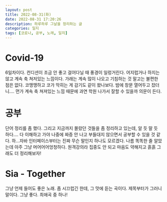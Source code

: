 ```yaml
---
layout: post
title: 2022-08-31(화)
date: 2022-08-31 17:20:26
description: 하루하루 그날을 정리하는 글
categories: 일지
tags: [코로나, 공부, 노래, 일지]
---
```

  
# Covid-19
6일차이다. 컨디션이 조금 안 좋고 걸어다닐 때 풍경이 일렁거린다. 어지럽거나 하지는 않고 계속 축 쳐저있는 느낌이다. 가래는 계속 많이 나오고 기침하는 것 말고는 불편한 점은 없다. 코맹맹하고 코가 막히는 게 감기도 같이 왔나보다. 밤에 창문 열어두고 잤더니.... 먼가 계속 축 쳐져있는 느낌 때문에 과연 학원 나가서 잘할 수 있을까 의문이 든다.

# 공부
단어 정리를 좀 했다. 그리고 지금까지 몰랐던 것들을 좀 정리하고 있는데, 알 듯 말 듯 하다.... 다 이해하고 가야 나중에 짜증 안 나고 부들대지 않으면서 공부할 수 있을 것 같다. 하...자바 인터페이스부터는 진짜 무슨 말인지 하나도 모르겠다. 나름 똑똑한 줄 알았는데 아주 그냥 머어어어엉청하다. 원격강의라 집중도 안 되고 마음도 약해지고 흙흙 그래도 더 정리해보자!

# Sia - Together
그냥 언제 들어도 좋은 노래. 좀 시끄럽긴 한데, 그 맛에 듣는 곡이다. 제목부터가 그러니 말이다. 그냥 좋다. 최애곡 중 하나!
